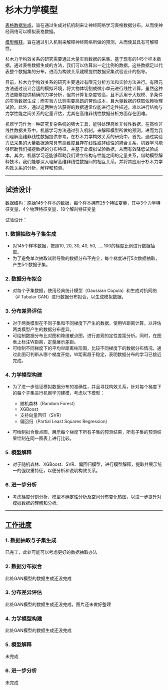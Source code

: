 # 杉木力学模型

[表格数据生成](https://paperswithcode.com/methods/category/tabular-data-generation)，旨在通过生成对抗机制来让神经网络学习表格数据分布，从而使神经网络可以模拟表格数据。

[模型解释](https://paperswithcode.com/methods/category/interpretability)，旨在通过引入机制来解释神经网络所做的预测，从而使其具有可解释性。

杉木力学构效关系的研究需要通过大量实验数据的采集。基于现有的145个样本数据，通过表格数据生成的方法，我们可以估算出一定比例的数据，这些数据足以代表整个数据集的分布，进而为构效关系建模提供数据采集试验设计的指导。

目前，杉木力学构效关系的研究主要通过有限元分析方法和实验方法进行。有限元方法通过设计合适的模拟环境，将大物体切割成微小单元进行线性计算，虽然这种方法能够提供精确的力学分析，但其计算复杂度较高，且不适用于大规模、多条件的实验数据生成；而实验方法则需要高昂的劳动成本，且大量数据的获取依赖物理试验。此外，通过这两种方法获得的数据通常仅能进行定性描述，难以进行结构与力学性能之间关系的定量评估，尤其在高维非线性数据分析方面存在困难。

机器学习作为一种研究复杂系统的强大工具，能够处理高维非线性数据。在高维非线性数据关系中，机器学习方法通过引入机制，来解释模型所做的预测，进而为我们理解高维非线性数据提供参考。在杉木力学构效关系的研究中，首先，通过实验方法采集的大量数据通常具有高维度且存在线性或非线性的耦合关系，机器学习能够帮助我们捕捉数据的分布特征，并基于此模拟试验数据，从而有效降低试验成本。其次，机器学习还能够帮助我们建立结构与性能之间的定量关系，借助模型解释技术，我们能够深入理解高维非线性数据间的相互关系，并将其应用于杉木力学构效关系的分析、解释和预测。

---

## 试验设计

数据结构：原始145个样本的数据，每个样本拥有25个特征变量，其中3个力学特征变量，4个物理特征变量，18个解剖特征变量

试验设计：

### 1. 数据抽取与子集生成

- 对145个样本数据，按照10, 20, 30, 40, 50, ..., 100的梯度比例进行数据抽取。
- 为了避免单次抽取试验导致的数据分布不完全，每个梯度进行5次数据抽取，产生5个数据子集。

### 2. 数据分布拟合

- 对每个子集数据，使用经典统计模型（Gaussian Copula）和生成对抗网络（# Tabular GAN）进行数据分布拟合，以生成模拟数据。

### 3. 分布差异评估

- 对于两类模型在不同子集和不同梯度下产生的数据，使用W距离计算，以评估两类模型产生的数据分布差异。
- 可绘制数据分布比对图和降维散点图，进行直观的定性差距分析。同时，在图表上标注W距离，定量展示差距。
- 可绘制不同梯度下的平均W距离柱形图，比较不同梯度下的数据分布情况。通过此图可判断从哪个梯度开始，W距离趋于稳定，表明数据分布的学习已接近完成。

### 4. 力学模型构建

- 为了进一步验证模拟数据分布的准确性，并且寻找构效关系，针对每个梯度下的每个子集进行机器学习建模，考虑以下模型：
  
  - 随机森林（Random Forest）
  - XGBoost
  - 支持向量回归（SVR）
  - 偏回归（Partial Least Squares Regression）
- 可绘制拟合散点图，展示每个梯度下所有子集的预测结果，所有子集的预测结果绘制在同一图表上进行比较。

### 5. 模型解释

- 对于随机森林、XGBoost、SVR、偏回归模型，进行模型解释，提取并展示统一的强权重特征，以便分析和说明构效关系。

### 6. 进一步分析

- 考虑梯度分割分析、模型不确定性分析及空间分布变化热图，以进一步提升对模拟数据的理解和分析。

---

## [工作进度](https://github.com/452840953/firmodel)

### 1. 数据抽取与子集生成

已完工，此处可能可以考虑更好的数据抽取办法

### 2. 数据分布拟合

此处GAN模型的数据生成还没完成

### 3. 分布差异评估

此处GAN模型的数据生成还没完成，图片还未做好整理

### 4. 力学模型构建

此处GAN模型的数据生成还没完成

### 5. 模型解释

未完成

### 6. 进一步分析

未完成




